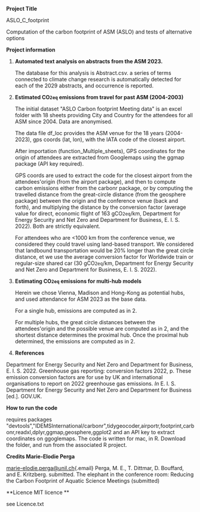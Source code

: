 **Project Title**

ASLO_C_footprint

Computation of the carbon footprint of ASM (ASLO) and tests of alternative options

**Project information**

1.  **Automated text analysis on abstracts from the ASM 2023.**

    The database for this analysis is Abstract.csv. a series of terms connected to climate change research is automatically detected for each of the 2029 abstracts, and occurrence is reported.

2.  **Estimated CO`2eq` emissions from travel for past ASM (2004-2003)**

    The initial dataset "ASLO Carbon footprint Meeting data" is an excel folder with 18 sheets providing City and Country for the attendees for all ASM since 2004. Data are anonymised.

    The data file df_loc provides the ASM venue for the 18 years (2004-2023), gps coords (lat, lon), with the IATA code of the closest airport.

    After importation (function_Multiple_sheets), GPS coordinates for the origin of attendees are extracted from Googlemaps using the ggmap package (API key required).

    GPS coords are used to extract the code for the closest airport from the attendees'origin (from the airport package), and then to compute carbon emissions either from the carbonr package, or by computing the travelled distance from the great-circle distance (from the geosphere package) between the origin and the conference venue (back and forth), and multiplying the distance by the conversion factor (average value for direct, economic flight of 163 gCO`2eq`/km, Department for Energy Security and Net Zero and Department for Business, E. I. S. 2022). Both are strictly equivalent.

    For attendees who are \<1000 km from the conference venue, we considered they could travel using land-based transport. We considered that landbound transportation would be 20% longer than the great circle distance, et we use the average conversion factor for Worldwide train or regular-size shared car (30 gCO`2eq`/km, Department for Energy Security and Net Zero and Department for Business, E. I. S. 2022).

3.  **Estimating CO`2eq` emissions for multi-hub models**

    Herein we chose Vienna, Madison and Hong-Kong as potential hubs, and used attendance for ASM 2023 as the base data.

    For a single hub, emissions are computed as in 2.

    For multiple hubs, the great circle distances between the attendees'origin and the possible venue are computed as in 2, and the shortest distance determines the proximal hub. Once the proximal hub determined, the emissions are computed as in 2.

4.  **References**

Department for Energy Security and Net Zero and Department for Business, E. I. S. 2022. Greenhouse gas reporting: conversion factors 2022, p. These emission conversion factors are for use by UK and international organisations to report on 2022 greenhouse gas emissions. *In* E. I. S. Department for Energy Security and Net Zero and Department for Business [ed.]. GOV.UK.

**How to run the code**

requires packages "devtools","IDEMSInternational/carbonr",tidygeocoder,airportr,footprint,carbonr,readxl,dplyr,ggmap,geosphere,ggplot2
and an API key to extract coordinates on ggoglemaps.
The code is written for mac, in R.
Download the folder, and run from the associated R project.

**Credits Marie-Elodie Perga**

[marie-elodie.perga\@unil.ch](mailto:marie-elodie.perga@unil.ch){.email} 
Perga, M. E., T. Dittmar, D. Bouffard, and E. Kritzberg. submitted. The elephant in the conference room:
Reducing the Carbon Footprint of Aquatic Science Meetings (submitted)

**Licence MIT licence **

see Licence.txt
